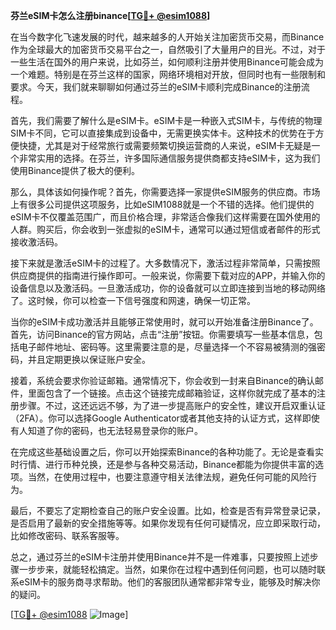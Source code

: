 **芬兰eSIM卡怎么注册binance[[TG💪+ @esim1088](https://t.me/s/esim1088)]**

在当今数字化飞速发展的时代，越来越多的人开始关注加密货币交易，而Binance作为全球最大的加密货币交易平台之一，自然吸引了大量用户的目光。不过，对于一些生活在国外的用户来说，比如芬兰，如何顺利注册并使用Binance可能会成为一个难题。特别是在芬兰这样的国家，网络环境相对开放，但同时也有一些限制和要求。今天，我们就来聊聊如何通过芬兰的eSIM卡顺利完成Binance的注册流程。

首先，我们需要了解什么是eSIM卡。eSIM卡是一种嵌入式SIM卡，与传统的物理SIM卡不同，它可以直接集成到设备中，无需更换实体卡。这种技术的优势在于方便快捷，尤其是对于经常旅行或需要频繁切换运营商的人来说，eSIM卡无疑是一个非常实用的选择。在芬兰，许多国际通信服务提供商都支持eSIM卡，这为我们使用Binance提供了极大的便利。

那么，具体该如何操作呢？首先，你需要选择一家提供eSIM服务的供应商。市场上有很多公司提供这项服务，比如eSIM1088就是一个不错的选择。他们提供的eSIM卡不仅覆盖范围广，而且价格合理，非常适合像我们这样需要在国外使用的人群。购买后，你会收到一张虚拟的eSIM卡，通常可以通过短信或者邮件的形式接收激活码。

接下来就是激活eSIM卡的过程了。大多数情况下，激活过程非常简单，只需按照供应商提供的指南进行操作即可。一般来说，你需要下载对应的APP，并输入你的设备信息以及激活码。一旦激活成功，你的设备就可以立即连接到当地的移动网络了。这时候，你可以检查一下信号强度和网速，确保一切正常。

当你的eSIM卡成功激活并且能够正常使用时，就可以开始准备注册Binance了。首先，访问Binance的官方网站，点击“注册”按钮。你需要填写一些基本信息，包括电子邮件地址、密码等。这里需要注意的是，尽量选择一个不容易被猜测的强密码，并且定期更换以保证账户安全。

接着，系统会要求你验证邮箱。通常情况下，你会收到一封来自Binance的确认邮件，里面包含了一个链接。点击这个链接完成邮箱验证，这样你就完成了基本的注册步骤。不过，这还远远不够，为了进一步提高账户的安全性，建议开启双重认证（2FA）。你可以选择Google Authenticator或者其他支持的认证方式，这样即使有人知道了你的密码，也无法轻易登录你的账户。

在完成这些基础设置之后，你可以开始探索Binance的各种功能了。无论是查看实时行情、进行币种兑换，还是参与各种交易活动，Binance都能为你提供丰富的选项。当然，在使用过程中，也要注意遵守相关法律法规，避免任何可能的风险行为。

最后，不要忘了定期检查自己的账户安全设置。比如，检查是否有异常登录记录，是否启用了最新的安全措施等等。如果你发现有任何可疑情况，应立即采取行动，比如修改密码、联系客服等。

总之，通过芬兰的eSIM卡注册并使用Binance并不是一件难事，只要按照上述步骤一步步来，就能轻松搞定。当然，如果你在过程中遇到任何问题，也可以随时联系eSIM卡的服务商寻求帮助。他们的客服团队通常都非常专业，能够及时解决你的疑问。

[[TG💪+ @esim1088](https://t.me/s/esim1088) ![Image](https://i.postimg.cc/4NQfJmqS/Snipaste-2025-05-13-00-14-12.png)]